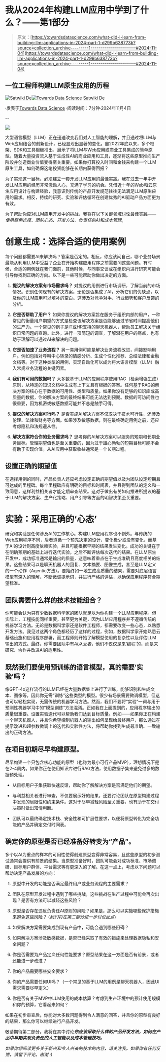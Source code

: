 # 我从2024年构建LLM应用中学到了什么？——第1部分

> 原文：[https://towardsdatascience.com/what-did-i-learn-from-building-llm-applications-in-2024-part-1-d299b638773b?source=collection_archive---------1-----------------------#2024-11-04](https://towardsdatascience.com/what-did-i-learn-from-building-llm-applications-in-2024-part-1-d299b638773b?source=collection_archive---------1-----------------------#2024-11-04)

## 一位工程师构建LLM原生应用的历程

[](https://medium.com/@cleancoder?source=post_page---byline--d299b638773b--------------------------------)[![Satwiki De](../Images/a0c45e202a3d3d3dcfea65cb9cad2719.png)](https://medium.com/@cleancoder?source=post_page---byline--d299b638773b--------------------------------)[](https://towardsdatascience.com/?source=post_page---byline--d299b638773b--------------------------------)[![Towards Data Science](../Images/a6ff2676ffcc0c7aad8aaf1d79379785.png)](https://towardsdatascience.com/?source=post_page---byline--d299b638773b--------------------------------) [Satwiki De](https://medium.com/@cleancoder?source=post_page---byline--d299b638773b--------------------------------)

·发表于[Towards Data Science](https://towardsdatascience.com/?source=post_page---byline--d299b638773b--------------------------------) ·阅读时间：7分钟·2024年11月4日

--

![](../Images/1bb90ed9e4c569bffe308a1f00a9a2fc.png)

大型语言模型（LLM）正在迅速改变我们对人工智能的理解，并且通过将LLM与Web应用结合的创新设计，已经显现出显著的变化。自2022年底以来，多个框架、SDK和工具相继推出，展示了将LLM与Web应用或商业工具集成的简单原型。随着大量投资流入基于生成性AI的商业应用和工具，逐渐将这些原型推向生产阶段并创造商业价值变得至关重要。如果你打算投入时间和金钱来构建一个LLM原生工具，如何确保这笔投资能够在长期内获得回报？

为了实现这一目标，必须建立一套开发LLM应用的最佳实践。我在过去一年中开发LLM应用的经历非常激动人心，充满了学习的机会。凭借近十年的Web和云原生应用设计与构建经验，我意识到传统的产品开发规范往往无法满足LLM原生应用的需求。相反，持续的研究、实验和评估循环在创建优秀的AI驱动产品方面更为有效。

为了帮助你应对LLM应用开发中的挑战，我将在以下关键领域讨论最佳实践——*使用案例选择、团队心态、开发方法、负责任的AI和成本管理*。

# 创意生成：选择合适的使用案例

每个问题都需要AI来解决吗？答案是否定的。相反，你应该问自己，哪个业务场景最能从利用LLM中受益？企业在开始构建应用程序之前需要问这些问题。有时候，合适的用例就在我们面前，其他时候，与同事交谈或在组织内进行研究可能会引导你找到正确的方向。以下是一些可能帮助你做出决定的方面。

1.  **提议的解决方案有市场需求吗？** 对提议的用例进行市场调研，了解当前的市场情况。识别任何现有的解决方案，无论是否集成了AI，分析它们的优缺点，以及你的LLM应用可以填补的空白。这涉及对竞争对手、行业趋势和客户反馈的分析。

1.  **它是否帮助了用户？** 如果你提议的解决方案旨在服务于组织内部的用户，一种常见的衡量用户期望的方式是检查该解决方案是否能够通过节省时间提高他们的生产力。一个常见的例子是IT或HR支持的聊天机器人，帮助员工解决关于组织日常问题的查询。此外，进行一项简短的调查，了解潜在用户的痛点，也有助于理解可以通过AI来解决的问题。

1.  **它是否加速了业务流程？** 另一类用例可能是解决业务流程改进，间接影响用户。例如包括对呼叫中心转录的情感分析、生成个性化推荐、总结法律和金融文档等。对于这种类型的用例，实现自动化可以成为将大语言模型（LLM）融入常规业务流程的关键因素。

1.  **我们有可用的数据吗？** 大多数基于LLM的应用程序使用RAG（检索增强生成）原则，从特定的知识文档中生成有上下文且有根据的答案。任何基于RAG的解决方案的核心在于数据的可用性、类型和质量。如果你没有足够的知识库或高质量的数据，你的解决方案的最终结果可能无法达到预期。数据的可访问性也很重要，因为机密或敏感数据可能并不总是触手可得。

1.  **提议的解决方案可行吗？** 是否实施AI解决方案不仅取决于技术可行性，还涉及伦理、法律和财务等方面。如果涉及敏感数据，则在最终确定用例之前，还应考虑隐私和法规遵从性。

1.  **解决方案符合你的业务需求吗？** 思考你的AI解决方案可以服务的短期和长期业务目标。管理期望值也是至关重要的，因为过于雄心勃勃的短期目标可能不会有助于实现价值。从AI应用中获取收益通常是一个长期过程。

## 设置正确的期望值

在选择用例的同时，产品负责人还应考虑设定正确的期望值以及为团队设定短期且可达成的里程碑。每个里程碑应有明确的目标和时间表，并且得到团队的定义和一致同意，这样利益相关者才能定期审查结果。这对于做出有关如何推进所提议的基于LLM的解决方案、生产化策略、用户引导等方面的明智决策至关重要。

# 实验：采用正确的‘心态’

研究和实验是任何涉及AI的工作核心。构建LLM应用程序也不例外。与传统的Web应用程序不同，后者遵循一个预先决定的设计，变化极少或没有变化，而基于AI的设计则高度依赖实验，并且可能根据早期的结果发生变化。成功的关键在于在明确预期的基础上进行迭代实验，之后不断评估每次迭代的结果。在LLM原生开发中，成功标准通常是输出的质量，这意味着重点在于生成准确且高度相关的结果。这些结果可以是聊天机器人的回复、文本摘要、图像生成，甚至是LLM定义的一个动作（Agentic方法）。要始终如一地生成高质量的结果，需要对底层语言模型有深入的理解，不断微调提示词，并进行严格的评估，以确保应用程序符合期望标准。

## 团队需要什么样的技术技能组合？

你可能会认为只有少数数据科学家的团队就足以为你构建一个LLM应用程序。但实际上，工程技能同样重要，甚至更为关键，因为LLM应用程序并不遵循传统的机器学习方法。无论是数据科学家还是软件工程师，都需要改变一些心态，以熟悉开发方法。我见过这两个角色都经历了这样的过程，例如，数据科学家开始熟悉云基础设施和应用程序部署，而工程师则开始了解模型使用的复杂性以及评估LLM输出的方式。最终，你需要团队中有*AI从业者*，他们不仅仅是来‘编程’的，而是来研究、协作并改进AI的适用性。

## 既然我们要使用预训练的语言模型，真的需要‘实验’吗？

像GPT-4o这样流行的LLM已经在大量数据集上进行了训练，能够识别和生成文本、图像等，因此你无需“训练”这些类型的模型。很少有场景需要微调模型，但这也可以轻松实现，无需传统的机器学习方法。然而，我们不要将“实验”一词与用于预测性机器学习中的“模型训练”方法混淆。正如我在上面提到的，应用程序输出的质量很重要。设置实验迭代可以帮助我们达到目标质量。例如——如果你正在构建一个聊天机器人，并且你希望控制机器人的输出如何呈现给最终用户，那么通过在提示改进和超参数微调上的迭代和实验性方法，将帮助你找到生成最准确、一致输出的正确方法。

## 在项目初期尽早构建原型。

尽早构建一个只包含核心功能的原型（也称为最小可行产品MVP），理想情况下是在2-4周内。如果你正在使用知识库进行RAG方法，使用数据子集来避免过多的数据预处理。

+   从目标用户子集获取快速反馈，帮助你了解解决方案是否满足他们的期望。

+   与利益相关者进行审查，不仅要展示好的结果，还要讨论团队在原型构建过程中发现的局限性和约束条件。这对于尽早减轻风险至关重要，也有助于在交付决策时做出知情判断。

+   团队可以最终确定技术栈、安全性和可扩展性要求，以便将原型转化为完全功能的产品并确定交付时间表。

## 确定你的原型是否已经准备好转变为“产品”。

多个以AI为重点的样本的可用性使得创建原型变得非常容易，且这些原型的初步测试通常会提供有前景的结果。当原型准备好时，团队可能会对成功标准、市场调研、目标用户群体、平台需求等有更深入的了解。在这一点上，考虑以下问题可以帮助决定产品发展的方向：

1.  原型中开发的功能是否满足最终用户或业务流程的主要需求？

1.  团队在原型开发过程中遇到了哪些挑战，这些挑战在生产过程中可能会再次出现？是否有方法可以减轻这些风险？

1.  原型是否存在违反负责任AI原则的风险？如果是，那么可以实施哪些保护措施来避免这些风险？ (*我们将在第二部分进一步讨论此点*)

1.  如果解决方案需要集成到现有产品中，可能会遇到哪些阻碍？

1.  如果解决方案涉及敏感数据，是否已经采取了有效的措施来处理数据隐私和安全问题？

1.  你是否需要为产品定义任何性能要求？原型结果在这一方面是否有前景，或者还能进一步改进？

1.  你的产品需要哪些安全要求？

1.  你的产品需要任何UI吗？（一个常见的基于LLM的用例是聊天机器人，因此UI需求需要尽早定义）

1.  你是否有关于MVP中LLM使用的成本估算？考虑到生产环境中的预计使用规模和你的预算，它看起来如何？

如果在初步审查后，你能对大多数问题得到令人满意的回答，并且你的原型有良好的结果，那么你可以继续进行产品开发。

敬请期待第二部分，我将在其中讨论***你应该采取什么样的产品开发方法，如何在产品中早期实现负责任的人工智能以及成本管理技巧。***

*如果你想阅读更多关于新兴和令人兴奋的技术的内容，请关注我。如果你有任何反馈，请留下评论。谢谢 :)*
